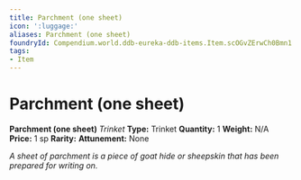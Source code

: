 ```yaml
---
title: Parchment (one sheet)
icon: ':luggage:'
aliases: Parchment (one sheet)
foundryId: Compendium.world.ddb-eureka-ddb-items.Item.scOGvZErwCh0Bmn1
tags:
- Item
---
```


# Parchment (one sheet)

**Parchment (one sheet)**
_Trinket_
**Type:** Trinket
**Quantity:** 1
**Weight:** N/A
**Price:** 1 sp
**Rarity:** 
**Attunement:** None

*A sheet of parchment is a piece of goat hide or sheepskin that has been prepared for writing on.*